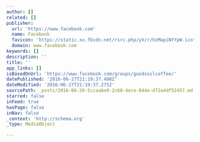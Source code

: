 ```yaml
---
author: []
related: []
publisher:
  url: 'https://www.facebook.com'
  name: Facebook
  favicon: 'https://static.xx.fbcdn.net/rsrc.php/yV/r/hzMapiNYYpW.ico'
  domain: www.facebook.com
keywords: []
description: ''
title: ''
app_links: []
isBasedOnUrl: 'https://www.facebook.com/groups/goodsoilcoffee/'
datePublished: '2016-06-27T21:19:37.408Z'
dateModified: '2016-06-27T21:19:37.275Z'
sourcePath: _posts/2016-06-26-5ccaa6e0-2c60-4ece-844e-d72a4df52457.md
starred: false
inFeed: true
hasPage: false
inNav: false
_context: 'http://schema.org'
_type: MediaObject

---
```

